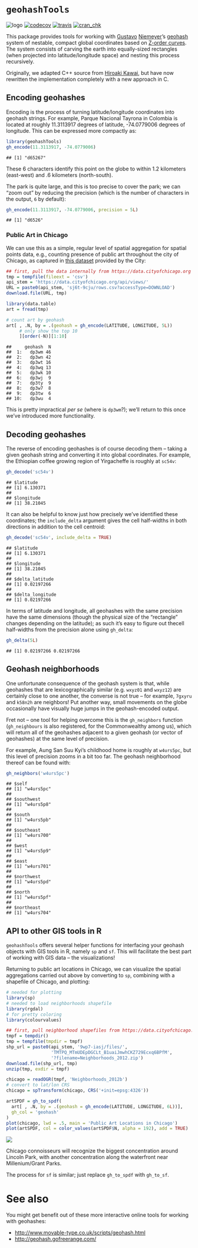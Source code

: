 
# `geohashTools`

![logo](logo.png "geohashTools")
[![codecov](http://codecov.io/github/MichaelChirico/geohashTools/coverage.svg?branch=master)](http://codecov.io/github/MichaelChirico/geohashTools?branch=master)
[![travis](https://travis-ci.org/MichaelChirico/geohashTools.svg?branch=master)](https://travis-ci.org/MichaelChirico/geohashTools)
[![cran\_chk](https://cranchecks.info/badges/flavor/release/geohashTools)](https://cran.r-project.org/web/checks/check_results_geohashTools.html)

This package provides tools for working with
[Gustavo](https://github.com/niemeyer)
[Niemeyer](https://twitter.com/gniemeyer)’s
[geohash](https://en.wikipedia.org/wiki/Geohash) system of nestable,
compact global coordinates based on [Z-order
curves](https://en.wikipedia.org/wiki/Z-order_curve). The system
consists of carving the earth into equally-sized rectangles (when
projected into latitude/longitude space) and nesting this process
recursively.

Originally, we adapted C++ source from [Hiroaki
Kawai](https://github.com/hkwi), but have now rewritten the
implementation completely with a new approach in C.

## Encoding geohashes

Encoding is the process of turning latitude/longitude coordinates into
geohash strings. For example, Parque Nacional Tayrona in Colombia is
located at roughly 11.3113917 degrees of latitude, -74.0779006 degrees
of longitude. This can be expressed more compactly as:

``` r
library(geohashTools)
gh_encode(11.3113917, -74.0779006)
```

    ## [1] "d65267"

These 6 characters identify this point on the globe to within 1.2
kilometers (east-west) and .6 kilometers (north-south).

The park is quite large, and this is too precise to cover the park; we
can “zoom out” by reducing the precision (which is the number of
characters in the output, `6` by default):

``` r
gh_encode(11.3113917, -74.0779006, precision = 5L)
```

    ## [1] "d6526"

### Public Art in Chicago

We can use this as a simple, regular level of spatial aggregation for
spatial points data, e.g., counting presence of public art throughout
the city of Chicago, as captured in [this
dataset](https://data.cityofchicago.org/Parks-Recreation/Parks-Public-Art/sj6t-9cju)
provided by the City:

``` r
## first, pull the data internally from https://data.cityofchicago.org
tmp = tempfile(fileext = 'csv')
api_stem = 'https://data.cityofchicago.org/api/views/'
URL = paste0(api_stem, 'sj6t-9cju/rows.csv?accessType=DOWNLOAD')
download.file(URL, tmp)

library(data.table)
art = fread(tmp)

# count art by geohash
art[ , .N, by = .(geohash = gh_encode(LATITUDE, LONGITUDE, 5L))
     # only show the top 10
     ][order(-N)][1:10]
```

    ##     geohash  N
    ##  1:   dp3wm 46
    ##  2:   dp3wn 42
    ##  3:   dp3wt 16
    ##  4:   dp3wq 13
    ##  5:   dp3wk 10
    ##  6:   dp3wj  9
    ##  7:   dp3ty  9
    ##  8:   dp3w7  8
    ##  9:   dp3tw  6
    ## 10:   dp3wu  4

This is pretty impractical *per se* (where is `dp3wm`?); we’ll return to
this once we’ve introduced more functionality.

## Decoding geohashes

The reverse of encoding geohashes is of course decoding them – taking a
given geohash string and converting it into global coordinates. For
example, the Ethiopian coffee growing region of Yirgacheffe is roughly
at `sc54v`:

``` r
gh_decode('sc54v')
```

    ## $latitude
    ## [1] 6.130371
    ## 
    ## $longitude
    ## [1] 38.21045

It can also be helpful to know just how precisely we’ve identified these
coordinates; the `include_delta` argument gives the cell half-widths in
both directions in addition to the cell centroid:

``` r
gh_decode('sc54v', include_delta = TRUE)
```

    ## $latitude
    ## [1] 6.130371
    ## 
    ## $longitude
    ## [1] 38.21045
    ## 
    ## $delta_latitude
    ## [1] 0.02197266
    ## 
    ## $delta_longitude
    ## [1] 0.02197266

In terms of latitude and longitude, all geohashes with the same
precision have the same dimensions (though the physical size of the
“rectangle” changes depending on the latitude); as such it’s easy to
figure out thecell half-widths from the precision alone using
`gh_delta`:

``` r
gh_delta(5L)
```

    ## [1] 0.02197266 0.02197266

## Geohash neighborhoods

One unfortunate consequence of the geohash system is that, while
geohashes that are lexicographically similar (e.g. `wxyz01` and
`wxyz12`) are certainly close to one another, the converse is not true –
for example, `7gxyru` and `k58n2h` are neighbors\! Put another way,
small movements on the globe occasionally have visually huge jumps in
the geohash-encoded output.

Fret not – one tool for helping overcome this is the `gh_neighbors`
function (`gh_neighbours` is also registered, for the Commonwealthy
among us), which will return all of the geohashes adjacent to a given
geohash (or vector of geohashes) at the same level of precision.

For example, Aung San Suu Kyi’s childhood home is roughly at `w4urs5pc`,
but this level of precision zooms in a bit too far. The geohash
neighborhood thereof can be found with:

``` r
gh_neighbors('w4urs5pc')
```

    ## $self
    ## [1] "w4urs5pc"
    ## 
    ## $southwest
    ## [1] "w4urs5p8"
    ## 
    ## $south
    ## [1] "w4urs5pb"
    ## 
    ## $southeast
    ## [1] "w4urs700"
    ## 
    ## $west
    ## [1] "w4urs5p9"
    ## 
    ## $east
    ## [1] "w4urs701"
    ## 
    ## $northwest
    ## [1] "w4urs5pd"
    ## 
    ## $north
    ## [1] "w4urs5pf"
    ## 
    ## $northeast
    ## [1] "w4urs704"

## API to other GIS tools in R

`geohashTools` offers several helper functions for interfacing your
geohash objects with GIS tools in R, namely `sp` and `sf`. This will
facilitate the best part of working with GIS data – the visualizations\!

Returning to public art locations in Chicago, we can visualize the
spatial aggregations carried out above by converting to `sp`, combining
with a shapefile of Chicago, and plotting:

``` r
# needed for plotting
library(sp)
# needed to load neighborhoods shapefile
library(rgdal)
# for pretty coloring
library(colourvalues)

## first, pull neighborhood shapefiles from https://data.cityofchicago.org
tmpf = tempdir()
tmp = tempfile(tmpdir = tmpf)
shp_url = paste0(api_stem, '9wp7-iasj/files/', 
                 'TMTPQ_MTmUDEpDGCLt_B1uaiJmwhCKZ729Ecxq6BPfM',
                 '?filename=Neighborhoods_2012.zip')
download.file(shp_url, tmp)
unzip(tmp, exdir = tmpf)

chicago = readOGR(tmpf, 'Neighborhoods_2012b')
# convert to lat/lon CRS
chicago = spTransform(chicago, CRS('+init=epsg:4326'))

artSPDF = gh_to_spdf(
  art[ , .N, by = .(geohash = gh_encode(LATITUDE, LONGITUDE, 6L))],
  gh_col = 'geohash'
)
plot(chicago, lwd = .5, main = 'Public Art Locations in Chicago')
plot(artSPDF, col = color_values(artSPDF$N, alpha = 192), add = TRUE)
```

<img src="README-chicago_plot-1.png" width="\textwidth" />

Chicago connoisseurs will recognize the biggest concentration around
Lincoln Park, with another concentration along the waterfront near
Millenium/Grant Parks.

The process for `sf` is similar; just replace `gh_to_spdf` with
`gh_to_sf`.

# See also

You might get benefit out of these more interactive online tools for
working with geohashes:

  - <http://www.movable-type.co.uk/scripts/geohash.html>
  - <http://geohash.gofreerange.com/>
